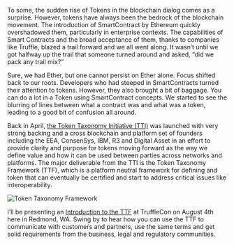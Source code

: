 To some, the sudden rise of Tokens in the blockchain dialog comes as a surprise. However, tokens have always been the bedrock of the blockchain movement. The introduction of SmartContract by Ethereum quickly overshadowed them, particularly in enterprise contexts. The capabilities of Smart Contracts and the broad acceptance of them, thanks to companies like Truffle, blazed a trail forward and we all went along. It wasn’t until we got halfway up the trail that someone turned around and asked, “did we pack any trail mix?”

Sure, we had Ether, but one cannot persist on Ether alone. Focus shifted back to our roots. Developers who had steeped in SmartContracts turned their attention to tokens. However, they also brought a bit of baggage. You can do a lot in a Token using SmartContract concepts. We started to see the blurring of lines between what a contract was and what was a token, leading to a good bit of confusion all around.

Back in April, [the Token Taxonomy Initiative (TTI)](https://tokentaxonomy.org/) was launched with very strong backing and a cross blockchain and platform set of founders including the EEA, ConsenSys, IBM, R3 and Digital Asset in an effort to provide clarity and purpose for tokens moving forward as the way we define value and how it can be used between parties across networks and platforms. The major deliverable from the TTI is the Token Taxonomy Framework (TTF), which is a platform neutral framework for defining and token that can eventually be certified and start to address critical issues like interoperability.

![Token Taxonomy Framework](/img/blog/token-taxonomy-framework/framework.png)

I’ll be presenting an [Introduction to the TTF](https://trufflecon2019.sched.com/event/RneW/token-taxonomy-framework) at TruffleCon on August 4th here in Redmond, WA. Swing by to hear how you can use the TTF to communicate with customers and partners, use the same terms and get solid requirements from the business, legal and regulatory communities.
